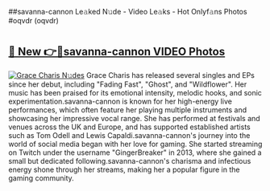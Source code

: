 ##savanna-cannon Le𝚊ked N𝚞de - Video Le𝚊ks - Hot Onlyf𝚊ns Photos #oqvdr (oqvdr)

# <h2><a href="https://mediaupload.pro?title=savanna-cannon&ref=9FEB">🔗 New 👉🔴savanna-cannon VIDEO Photos</a></h2>

[![Grace Charis N𝚞des](https://i.imgur.com/rIISA9y.gif)](https://mediaupload.pro?title=savanna-cannon&ref=9FEB)
Grace Charis has released several singles and EPs since her debut, including "Fading Fast", "Ghost", and "Wildflower". Her music has been praised for its emotional intensity, melodic hooks, and sonic experimentation.savanna-cannon is known for her high-energy live performances, which often feature her playing multiple instruments and showcasing her impressive vocal range. She has performed at festivals and venues across the UK and Europe, and has supported established artists such as Tom Odell and Lewis Capaldi.savanna-cannon's journey into the world of social media began with her love for gaming. She started streaming on Twitch under the username "GingerBreaker" in 2013, where she gained a small but dedicated following.savanna-cannon's charisma and infectious energy shone through her streams, making her a popular figure in the gaming community.